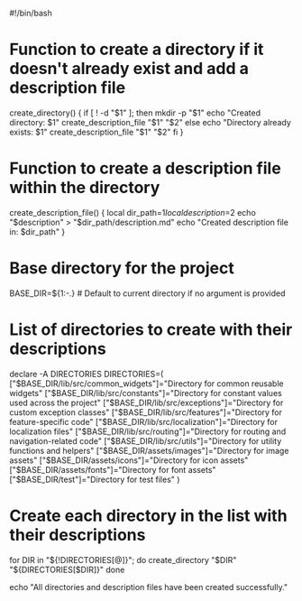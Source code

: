 #!/bin/bash

# Function to create a directory if it doesn't already exist and add a description file
create_directory() {
    if [ ! -d "$1" ]; then
        mkdir -p "$1"
        echo "Created directory: $1"
        create_description_file "$1" "$2"
    else
        echo "Directory already exists: $1"
        create_description_file "$1" "$2"
    fi
}

# Function to create a description file within the directory
create_description_file() {
    local dir_path=$1
    local description=$2
    echo "$description" > "$dir_path/description.md"
    echo "Created description file in: $dir_path"
}

# Base directory for the project
BASE_DIR=${1:-.}  # Default to current directory if no argument is provided

# List of directories to create with their descriptions
declare -A DIRECTORIES
DIRECTORIES=(
    ["$BASE_DIR/lib/src/common_widgets"]="Directory for common reusable widgets"
    ["$BASE_DIR/lib/src/constants"]="Directory for constant values used across the project"
    ["$BASE_DIR/lib/src/exceptions"]="Directory for custom exception classes"
    ["$BASE_DIR/lib/src/features"]="Directory for feature-specific code"
    ["$BASE_DIR/lib/src/localization"]="Directory for localization files"
    ["$BASE_DIR/lib/src/routing"]="Directory for routing and navigation-related code"
    ["$BASE_DIR/lib/src/utils"]="Directory for utility functions and helpers"
    ["$BASE_DIR/assets/images"]="Directory for image assets"
    ["$BASE_DIR/assets/icons"]="Directory for icon assets"
    ["$BASE_DIR/assets/fonts"]="Directory for font assets"
    ["$BASE_DIR/test"]="Directory for test files"
)

# Create each directory in the list with their descriptions
for DIR in "${!DIRECTORIES[@]}"; do
    create_directory "$DIR" "${DIRECTORIES[$DIR]}"
done

echo "All directories and description files have been created successfully."
